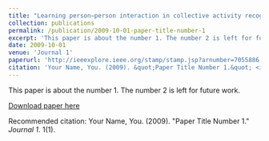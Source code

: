 ```yaml
---
title: "Learning person–person interaction in collective activity recognition"
collection: publications
permalink: /publication/2009-10-01-paper-title-number-1
excerpt: 'This paper is about the number 1. The number 2 is left for future work.'
date: 2009-10-01
venue: 'Journal 1'
paperurl: 'http://ieeexplore.ieee.org/stamp/stamp.jsp?arnumber=7055886'
citation: 'Your Name, You. (2009). &quot;Paper Title Number 1.&quot; <i>Journal 1</i>. 1(1).'
---
```

This paper is about the number 1. The number 2 is left for future work.

[Download paper here](http://ieeexplore.ieee.org/stamp/stamp.jsp?arnumber=7055886)

Recommended citation: Your Name, You. (2009). "Paper Title Number 1." <i>Journal 1</i>. 1(1).

